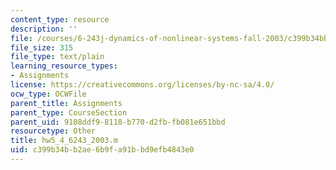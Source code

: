 ```yaml
---
content_type: resource
description: ''
file: /courses/6-243j-dynamics-of-nonlinear-systems-fall-2003/c399b34bb2ae6b9fa91bbd9efb4843e0_hw5_4_6243_2003.m
file_size: 315
file_type: text/plain
learning_resource_types:
- Assignments
license: https://creativecommons.org/licenses/by-nc-sa/4.0/
ocw_type: OCWFile
parent_title: Assignments
parent_type: CourseSection
parent_uid: 9108ddf9-8118-b770-d2fb-fb081e651bbd
resourcetype: Other
title: hw5_4_6243_2003.m
uid: c399b34b-b2ae-6b9f-a91b-bd9efb4843e0
---
```

